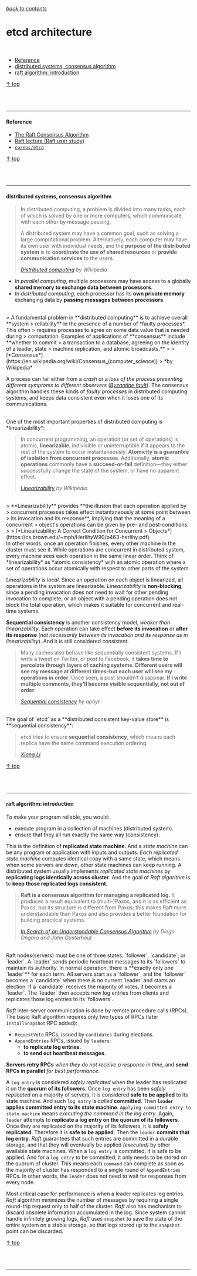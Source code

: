 [*back to contents*](https://github.com/gyuho/learn#contents)
<br>

# etcd architecture

<br>

- [Reference](#reference)
- [distributed systems, consensus algorithm](#distributed-systems-consensus-algorithm)
- [raft algorithm: introduction](#raft-algorithm-introduction)

[↑ top](#etcd-architecture)
<br><br><br><br>
<hr>









#### Reference

- [The Raft Consensus Algorithm](https://raft.github.io/)
- [Raft lecture (Raft user study)](https://www.youtube.com/watch?v=YbZ3zDzDnrw)
- [`coreos/etcd`](https://github.com/coreos/etcd)

[↑ top](#etcd-architecture)
<br><br><br><br>
<hr>







#### distributed systems, consensus algorithm

> In distributed computing, a problem is divided into many tasks, each of which
> is solved by one or more computers, which communicate with each other by
> message passing.
>
> A distributed system may have a common goal, such as solving a large
> computational problem. Alternatively, each computer may have its own user
> with individual needs, and the **purpose of the distributed system** is to
> **coordinate the use of shared resources** or **provide communication
> services** to the users.
> 
> [*Distributed computing*](https://en.wikipedia.org/wiki/Distributed_computing)
> *by Wikipedia*

- *In parallel computing*, multiple processors may have access to a globally 
  **shared memory to exchange data between processors**.
- *In distributed computing*, each processor has its **own private memory**
  exchanging data by **passing messages between processors**.

<br>
> A fundamental problem in **distributed computing** is to achieve overall **system
> reliability** in the presence of a number of *faulty processes*. This often
> requires processes to agree on some data value that is needed during
> computation. Examples of applications of **consensus** include **whether to commit
> a transaction to a database, agreeing on the identity of a leader, state
> machine replication, and atomic broadcasts.**
>
> [*Consensus*](https://en.wikipedia.org/wiki/Consensus_(computer_science))
> *by Wikipedia*

A process can fail either from a *crash* or a *loss of the process presenting
different symptoms to different observers*
([*Byzantine fault*](https://en.wikipedia.org/wiki/Byzantine_failure)).
The consensus algorithm handles these kinds of *faulty processes* in
distributed computing systems, and keeps data consistent even when it loses one
of its communications.

<br>
One of the most important properties of distributed computing is
*linearizability*:

> In concurrent programming, an operation (or set of operations) is atomic,
> **linearizable**, indivisible or uninterruptible if it appears to the rest
> of the system to occur instantaneously. **Atomicity is a guarantee of
> isolation from concurrent processes**. Additionally, **atomic operations**
> commonly have a **succeed-or-fail** definition—they either successfully
> change the state of the system, or have no apparent effect.
>
> [*Linearizability*](https://en.wikipedia.org/wiki/Linearizability)
> *by Wikipedia*

<br>
> **Linearizability** provides **the illusion that each operation applied by
> concurrent processes takes effect instantaneously at some point between
> its invocation and its response**, implying that the meaning of a concurrent
> object's operations can be given by pre- and post-conditions.
>
> [*Linearizability: A Correct Condition for Concurrent
> Objects*](https://cs.brown.edu/~mph/HerlihyW90/p463-herlihy.pdf)

<br>
In other words, once an operation finishes, every other machine in the cluster
must see it. While operations are concurrent in distributed system, every
machine sees each operation in the same linear order. Think of
*linearizability* as *atomic consistency* with an atomic operation where a set
of operations occur atomically with respect to other parts of the system.

*Linearizability* is *local*. Since an operation on each object is linearized,
all operations in the system are linearizable. *Linearizability* is
**non-blocking**, since a pending invocation does not need to wait for other
pending invocation to complete, or an object with a pending operation does
not block the total operation, which makes it suitable for concurrent and
real-time systems.

**Sequential consistency** is another consistency model, *weaker than
linearizability*. Each operation can take effect **before its invocation**
or **after its response** (*not necessarily between its invocation and its
response as in linearizability*). And it is still considered *consistent*.

> Many caches also behave like sequentially consistent systems. If I write a
> tweet on Twitter, or post to Facebook, it **takes time to percolate through
> layers of caching systems**. **Different users will see my message at
> different times–but each user will see my operations in order**. Once seen,
> a post shouldn’t disappear. **If I write multiple comments, they’ll become
> visible sequentially, not out of order**.
>
> [*Sequential consistency*](https://aphyr.com/posts/313-strong-consistency-models)
> *by aphyr*

<br>
The goal of `etcd` as a **distributed consistent key-value store**
is **sequential consistency**:

> `etcd` tries to ensure **sequential consistency**, which means each replica
> have the same command execution ordering.
>
> [*Xiang Li*](https://github.com/coreos/etcd/issues/741)

[↑ top](#etcd-architecture)
<br><br><br><br>
<hr>








#### raft algorithm: introduction

To make your program reliable, you would:
- execute program in a collection of machines (distributed system).
- ensure that they all run exactly the same way (consistency).

This is the definition of **replicated state machine**. And a *state machine*
can be any program or application with inputs and outputs. *Each replicated
state machine* computes identical copy with a same state, which means when
some servers are down, other state machines can keep running. A distributed
system usually implements *replicated state machines* by **replicating logs
identically across cluster**. And the goal of *Raft algorithm* is to **keep
those replicated logs consistent**.

> **Raft is a consensus algorithm for managing a replicated
> log.** It produces a result equivalent to (multi-)Paxos, and
> it is as efficient as Paxos, but its structure is different
> from Paxos; this makes Raft more understandable than
> Paxos and also provides a better foundation for building
> practical systems.
>
> [*In Search of an Understandable Consensus Algorithm*](http://ramcloud.stanford.edu/raft.pdf)
> *by Diego Ongaro and John Ousterhout*

<br>
Raft nodes(servers) must be one of three states: `follower`, `candidate`, or
`leader`. A `leader` sends periodic heartbeat messages to its `followers`
to maintain its authority. In normal operation, there is **exactly only one
`leader`** for each term. All servers start as a `follower`, and the
`follower` becomes a `candidate` when there is no current `leader` and starts
an election. If a `candidate` receives the majority of votes, it becomes a
`leader`. The `leader` then accepts new log entries from clients and replicates
those log entries to its `followers`.

*Raft* inter-server communication is done by remote procedure calls
(RPCs). The basic Raft algorithm requires only two types of RPCs
(later `InstallSnapshot` RPC added):

- `RequestVote` RPCs, issued by `candidates` during elections.
- `AppendEntries` RPCs, issued by `leaders`:
  - **to replicate log entries**.
  - **to send out heartbeat messages**.

**Servers retry RPCs** *when they do not receive a response in time*,
and **send RPCs in parallel** *for best performance*.

A `log entry` is considered *safely replicated* when the leader has replicated
it on the **quorum of its followers**. Once `log entry` has been *safely
replicated* on a majority of servers, it is considered **safe to be applied**
to its state machine. And such `log entry` is *called* **committed**. Then
**`leader`** **applies committed entry to its state machine**. `Applying
committed entry to state machine` means *executing the command in the log
entry*. Again, `leader` attempts to **replicate a log entry on the quorum
of its followers**. Once they are replicated on the majority of its followers,
it is **safely replicated**. Therefore it is **safe to be applied**. Then the
`leader` **commits that log entry**. *Raft* guarantees that such entries are
committed in a durable storage, and that they will eventually be
applied *(executed)* by other available state machines. When a `log entry` is
committed, it is safe to be applied. And for a `log entry` to be committed,
it only needs to be stored on the quorum of cluster. This means each `command`
can complete as soon as the majority of cluster has responded to a single
round of `AppendEntries` RPCs. In other words, the `leader` does not need to
wait for responses from every node.

Most critical case for performance is when a leader replicates log entries.
*Raft* algorithm minimizes the number of messages by requiring a single
round-trip request only to half of the cluster. *Raft* also has mechanism
to discard obsolete information accumulated in the log. Since system
cannot handle infinitely growing logs, *Raft* uses `snapshot` to save the
state of the entire system on a stable storage, so that logs stored
up to the `snapshot` point can be discarded.

[↑ top](#etcd-architecture)
<br><br><br><br>
<hr>

